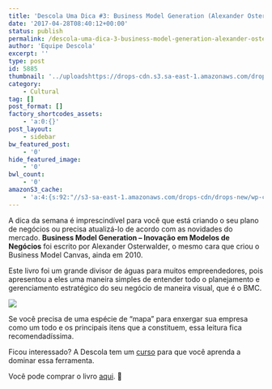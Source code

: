 ```yaml
---
title: 'Descola Uma Dica #3: Business Model Generation (Alexander Osterwalder)'
date: '2017-04-28T08:40:12+00:00'
status: publish
permalink: /descola-uma-dica-3-business-model-generation-alexander-osterwalder
author: 'Equipe Descola'
excerpt: ''
type: post
id: 5885
thumbnail: '../uploadshttps://drops-cdn.s3.sa-east-1.amazonaws.com/drops-new/wp-content/uploads/2017/04/27230123/Descola_umadica-3-150x150.png'
category:
    - Cultural
tag: []
post_format: []
factory_shortcodes_assets:
    - 'a:0:{}'
post_layout:
    - sidebar
bw_featured_post:
    - '0'
hide_featured_image:
    - '0'
bwl_count:
    - '0'
amazonS3_cache:
    - 'a:4:{s:92:"//s3-sa-east-1.amazonaws.com/drops-cdn/drops-new/wp-content/uploads/2017/04/27225932/bmg.jpg";i:5889;s:101:"//s3-sa-east-1.amazonaws.com/drops-cdn/drops-new/wp-content/uploads/2017/04/27225932/bmg-1024x808.jpg";i:5889;s:54:"//descola.org/drops/wp-content/uploads/2017/04/bmg.jpg";i:5889;s:63:"//descola.org/drops/wp-content/uploads/2017/04/bmg-1024x808.jpg";i:5889;}'
---
```

A dica da semana é imprescindível para você que está criando o seu plano de negócios ou precisa atualizá-lo de acordo com as novidades do mercado. **Business Model Generation – Inovação em Modelos de Negócios** foi escrito por Alexander Osterwalder, o mesmo cara que criou o Business Model Canvas, ainda em 2010.

Este livro foi um grande divisor de águas para muitos empreendedores, pois apresentou a eles uma maneira simples de entender todo o planejamento e gerenciamento estratégico do seu negócio de maneira visual, que é o BMC.

![](https://descola.org/drops/wp-content/uploads/2017/04/bmg-1024x808.jpg)

Se você precisa de uma espécie de “mapa” para enxergar sua empresa como um todo e os principais itens que a constituem, essa leitura fica recomendadíssima.

Ficou interessado? A Descola tem um [curso](https://descola.org/curso/business-model-canvas) para que você aprenda a dominar essa ferramenta.

Você pode comprar o livro [aqui](https://www.amazon.com.br/Business-Model-Generation-Inova%C3%A7%C3%A3o-Neg%C3%B3cios/dp/857608550X). 🙂